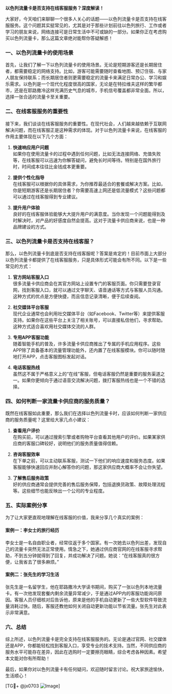 **以色列流量卡是否支持在线客服服务？深度解读！**

大家好，今天咱们来聊聊一个很多人关心的话题——以色列流量卡是否支持在线客服服务。这个问题其实挺常见的，尤其是对于那些计划前往以色列旅行、工作或者学习的朋友来说，网络连接可是日常生活中不可或缺的一部分。如果你正在考虑购买以色列流量卡，那么这篇文章绝对能帮你答疑解惑！

### 一、以色列流量卡的使用场景

首先，让我们了解一下以色列流量卡的使用场景。无论是短期游客还是长期居住者，都需要稳定的网络支持。比如，游客可能需要随时查看地图、预订住宿、与家人朋友保持联系；而长期居住者则更需要稳定的流量卡来满足日常办公、学习和娱乐需求。以色列是一个现代化程度很高的国家，无论是在特拉维夫这样的繁华都市，还是在耶路撒冷这样充满历史气息的城市，手机信号覆盖都非常全面。所以，选择一张合适的流量卡至关重要。

### 二、在线客服服务的重要性

接下来，我们谈谈在线客服服务的重要性。在现代社会，人们越来越依赖于互联网解决问题，而在线客服正是这种需求的体现。对于以色列流量卡来说，在线客服的作用主要体现在以下几个方面：

1. **快速响应用户问题**  
   如果你在使用流量卡的过程中遇到任何问题，比如无法连接网络、充值失败等，在线客服可以迅速为你解答疑问，避免长时间等待。特别是在国外旅行时，时间成本往往比金钱成本更重要。

2. **提供个性化指导**  
   在线客服可以根据你的具体需求，为你推荐最适合的套餐或解决方案。比如，你是短期游客还是长期居住者？你需要高速上网还是低流量模式？这些问题都可以通过在线客服得到专业建议。

3. **提升用户体验**  
   良好的在线客服体验能够大大提升用户的满意度。当你发现一个问题能得到及时解决时，对产品的好感度自然会提高。这对于流量卡供应商来说，也是一种品牌建设的方式。

### 三、以色列流量卡是否支持在线客服？

那么，以色列流量卡到底是否支持在线客服呢？答案是肯定的！目前市面上大部分以色列流量卡都提供了在线客服服务，只是具体形式可能会有所不同。以下是一些常见的方式：

1. **官方网站客服入口**  
   很多流量卡供应商会在其官方网站上设置专门的客服页面。你只需要登录官网，找到客服入口，就可以通过文字聊天、语音通话等方式与客服人员沟通。这种方式的优点是方便快捷，而且信息记录清晰，便于后续查阅。

2. **社交媒体平台客服**  
   现代企业通常也会利用社交媒体平台（如Facebook、Twitter等）来提供客服支持。如果你在这些平台上关注了相关账号，可以直接私信他们，寻求帮助。这种方式适合喜欢用社交媒体交流的人群。

3. **专用APP客服功能**  
   随着智能手机的普及，许多流量卡供应商推出了专属的手机应用程序。这些APP除了具备基本的流量管理功能外，还内置了在线客服模块。你可以随时随地打开APP，点击客服图标发起对话。

4. **电话客服热线**  
   虽然这不属于严格意义上的“在线”客服，但电话客服仍然是重要的服务渠道之一。如果你更倾向于通过语音交流解决问题，拨打客服热线也是一个不错的选择。

### 四、如何判断一家流量卡供应商的服务质量？

既然在线客服如此重要，那么我们在选择以色列流量卡时，应该如何判断一家供应商的服务质量呢？这里给大家几点小建议：

1. **查看用户评价**  
   在购买前，可以通过搜索引擎或者购物平台查看其他用户的评价。如果某家供应商的客服口碑较好，说明他们的服务质量值得信赖。

2. **咨询客服效率**  
   在下单之前，可以主动联系客服，测试一下他们的响应速度和服务态度。如果客服能够快速回应并耐心解答你的问题，那这家供应商大概率不会让你失望。

3. **了解售后服务政策**  
   好的供应商通常会提供完善的售后服务保障，包括退换货政策、故障处理流程等。这些细节也能反映出一个公司的专业程度。

### 五、实际案例分享

为了让大家更直观地理解在线客服的价值，我来分享几个真实的案例：

#### 案例一：李女士的旅行经历  
李女士是一名自由职业者，经常往返于多个国家。有一次她去以色列出差，发现自己的流量卡突然无法正常使用。情急之下，她通过供应商官网的在线客服寻求帮助，不到五分钟就得到了回复，并成功解决了问题。她说：“在线客服真的很方便，让我省去了很多麻烦。”

#### 案例二：张先生的学习生活  
张先生是一名留学生，他在耶路撒冷大学读书期间，购买了一张以色列本地流量卡。有一次他发现套餐内剩余流量异常减少，于是通过APP内的客服功能询问原因。客服人员仔细核对后告诉他，原来是他的手机自动更新了一些大型软件导致流量消耗过快。随后，客服还教他如何关闭自动更新功能以节省流量。张先生对此表示非常满意。

### 六、总结

综上所述，以色列流量卡是完全支持在线客服服务的。无论是通过官网、社交媒体还是APP，你都能轻松找到客服入口，享受专业的技术支持。当然，不同供应商的服务水平可能存在差异，因此在选购时一定要擦亮眼睛，综合考虑各种因素。希望本文能对你有所帮助！

最后，如果你对以色列流量卡有任何疑问，欢迎随时留言讨论。祝大家旅途愉快，生活顺心！  

[TG💪+ @jx0703 ![Image](https://github.com/user-attachments/assets/dbca1d08-cadb-493c-b0ec-ad6f7a83f270)]